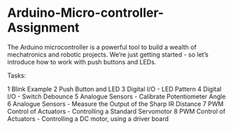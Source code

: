 # Arduino-Micro-controller-Assignment

The Arduino microcontroller is a powerful tool to build a wealth of mechatronics and robotic
projects. We’re just getting started - so let’s introduce how to work with push buttons and
LEDs. 

Tasks:

1 Blink Example
2 Push Button and LED
3 Digital I/O - LED Pattern
4 Digital I/O - Switch Debounce
5 Analogue Sensors - Calibrate Potentiometer Angle
6 Analogue Sensors - Measure the Output of the Sharp IR Distance
7 PWM Control of Actuators - Controlling a Standard Servomotor
8 PWM Control of Actuators - Controlling a DC motor, using a driver board


